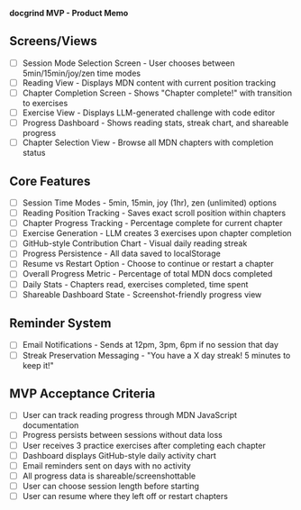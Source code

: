 **docgrind MVP - Product Memo**

## Screens/Views

- [ ] Session Mode Selection Screen - User chooses between 5min/15min/joy/zen time modes
- [ ] Reading View - Displays MDN content with current position tracking
- [ ] Chapter Completion Screen - Shows "Chapter complete!" with transition to exercises
- [ ] Exercise View - Displays LLM-generated challenge with code editor
- [ ] Progress Dashboard - Shows reading stats, streak chart, and shareable progress
- [ ] Chapter Selection View - Browse all MDN chapters with completion status

## Core Features

- [ ] Session Time Modes - 5min, 15min, joy (1hr), zen (unlimited) options
- [ ] Reading Position Tracking - Saves exact scroll position within chapters
- [ ] Chapter Progress Tracking - Percentage complete for current chapter
- [ ] Exercise Generation - LLM creates 3 exercises upon chapter completion
- [ ] GitHub-style Contribution Chart - Visual daily reading streak
- [ ] Progress Persistence - All data saved to localStorage
- [ ] Resume vs Restart Option - Choose to continue or restart a chapter
- [ ] Overall Progress Metric - Percentage of total MDN docs completed
- [ ] Daily Stats - Chapters read, exercises completed, time spent
- [ ] Shareable Dashboard State - Screenshot-friendly progress view

## Reminder System

- [ ] Email Notifications - Sends at 12pm, 3pm, 6pm if no session that day
- [ ] Streak Preservation Messaging - "You have a X day streak! 5 minutes to keep it!"

## MVP Acceptance Criteria

- [ ] User can track reading progress through MDN JavaScript documentation
- [ ] Progress persists between sessions without data loss
- [ ] User receives 3 practice exercises after completing each chapter
- [ ] Dashboard displays GitHub-style daily activity chart
- [ ] Email reminders sent on days with no activity
- [ ] All progress data is shareable/screenshottable
- [ ] User can choose session length before starting
- [ ] User can resume where they left off or restart chapters